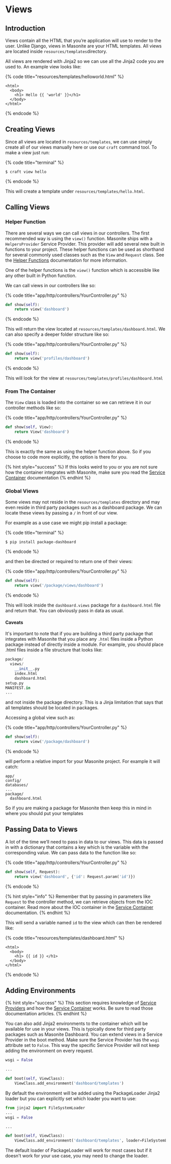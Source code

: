 # Views

## Introduction

Views contain all the HTML that you’re application will use to render to the user. Unlike Django, views in Masonite are your HTML templates. All views are located inside `resources/templates`directory.

All views are rendered with Jinja2 so we can use all the Jinja2 code you are used to. An example view looks like:

{% code title="resources/templates/helloworld.html" %}
```markup
<html>
  <body>
    <h1> Hello {{ 'world' }}</h1>
  </body>
</html>
```
{% endcode %}

## Creating Views

Since all views are located in `resources/templates`, we can use simply create all of our views manually here or use our `craft` command tool. To make a view just run:

{% code title="terminal" %}
```text
$ craft view hello
```
{% endcode %}

This will create a template under `resources/templates/hello.html`.

## Calling Views

### Helper Function

There are several ways we can call views in our controllers. The first recommended way is using the `view()` function. Masonite ships with a `HelpersProvider` Service Provider. This provider will add several new built in functions to your project. These helper functions can be used as shorthand for several commonly used classes such as the `View` and `Request` class. See the [Helper Functions](helper-functions.md) documentation for more information.

One of the helper functions is the `view()` function which is accessible like any other built in Python function.

We can call views in our controllers like so:

{% code title="app/http/controllers/YourController.py" %}
```python
def show(self):
    return view('dashboard')
```
{% endcode %}

This will return the view located at `resources/templates/dashboard.html`. We can also specify a deeper folder structure like so:

{% code title="app/http/controllers/YourController.py" %}
```python
def show(self):
    return view('profiles/dashboard')
```
{% endcode %}

This will look for the view at `resources/templates/profiles/dashboard.html`

### From The Container

The `View` class is loaded into the container so we can retrieve it in our controller methods like so:

{% code title="app/http/controllers/YourController.py" %}
```python
def show(self, View):
    return View('dashboard')
```
{% endcode %}

This is exactly the same as using the helper function above. So if you choose to code more explicitly, the option is there for you.

{% hint style="success" %}
If this looks weird to you or you are not sure how the container integrates with Masonite, make sure you read the [Service Container](../architectural-concepts/service-container.md) documentation
{% endhint %}

### Global Views

Some views may not reside in the `resources/templates` directory and may even reside in third party packages such as a dashboard package. We can locate these views by passing a `/` in front of our view.

For example as a use case we might pip install a package:

{% code title="terminal" %}
```text
$ pip install package-dashboard
```
{% endcode %}

and then be directed or required to return one of their views:

{% code title="app/http/controllers/YourController.py" %}
```python
def show(self):
    return view('/package/views/dashboard')
```
{% endcode %}

This will look inside the `dashboard.views` package for a `dashboard.html` file and return that. You can obviously pass in data as usual.

#### Caveats

It's important to note that if you are building a third party package that integrates with Masonite that you place any `.html` files inside a Python package instead of directly inside a module. For example, you should place .html files inside a file structure that looks like:

```python
package/
  views/
    __init__.py
    index.html
    dashboard.html
setup.py
MANIFEST.in
...
```

and not inside the package directory. This is a Jinja limitation that says that all templates should be located in packages.

Accessing a global view such as:

{% code title="app/http/controllers/YourController.py" %}
```python
def show(self):
    return view('/package/dashboard')
```
{% endcode %}

will perform a relative import for your Masonite project. For example it will catch:

```text
app/
config/
databases/
...
package/
  dashboard.html
```

So if you are making a package for Masonite then keep this in mind in where you should put your templates

## Passing Data to Views

A lot of the time we’ll need to pass in data to our views. This data is passed in with a dictionary that contains a key which is the variable with the corresponding value. We can pass data to the function like so:

{% code title="app/http/controllers/YourController.py" %}
```python
def show(self, Request):
    return view('dashboard', {'id': Request.param('id')})
```
{% endcode %}

{% hint style="info" %}
Remember that by passing in parameters like `Request` to the controller method, we can retrieve objects from the IOC container. Read more about the IOC container in the [Service Container](../architectural-concepts/service-container.md) documentation.
{% endhint %}

This will send a variable named `id` to the view which can then be rendered like:

{% code title="resources/templates/dashboard.html" %}
```markup
<html>
  <body>
    <h1> {{ id }} </h1>
  </body>
</html>
```
{% endcode %}

## Adding Environments

{% hint style="success" %}
This section requires knowledge of [Service Providers](../architectural-concepts/service-providers.md) and how the [Service Container](../architectural-concepts/service-container.md) works. Be sure to read those documentation articles.
{% endhint %}

You can also add Jinja2 environments to the container which will be available for use in your views. This is typically done for third party packages such as Masonite Dashboard. You can extend views in a Service Provider in the boot method. Make sure the Service Provider has the `wsgi` attribute set to `False`. This way the specific Service Provider will not keep adding the environment on every request.

```python
wsgi = False

...

def boot(self, ViewClass):
    ViewClass.add_environment('dashboard/templates')
```

By default the environment will be added using the PackageLoader Jinja2 loader but you can explicitly set which loader you want to use:

```python
from jinja2 import FileSystemLoader
...
wsgi = False

...

def boot(self, ViewClass):
    ViewClass.add_environment('dashboard/templates', loader=FileSystemLoader)
```

The default loader of PackageLoader will work for most cases but if it doesn't work for your use case, you may need to change the loader.

